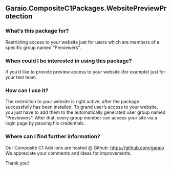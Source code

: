 ## Garaio.CompositeC1Packages.WebsitePreviewProtection

### What’s this package for?
Restricting access to your website just for users which are members of a specific group named “Previewers”.

### When could I be interested in using this package?
If you’d like to provide preview access to your website (for example) just for your test team.

### How can I use it?
The restriction to your website is right active, after the package successfully has been installed.
To grand user’s access to your website, you just have to add them to the automatically generated user group named “Previewers”.
After that, every group member can access your site via a login page by passing his credentials.

### Where can I find further information?
Our Composite C1 Add-ons are hosted @ Github: https://github.com/garaio
We appreciate your comments and ideas for improvements.

Thank you!